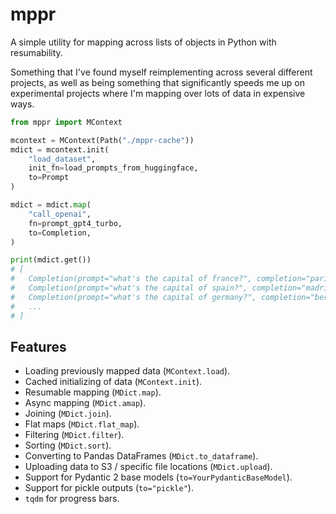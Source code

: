 # mppr

A simple utility for mapping across lists of objects in Python with resumability.

Something that I've found myself reimplementing across several different projects, as well as being something that significantly speeds me up on experimental projects where I'm mapping over lots of data in expensive ways.

```python
from mppr import MContext

mcontext = MContext(Path("./mppr-cache"))
mdict = mcontext.init(
    "load_dataset",
    init_fn=load_prompts_from_huggingface,
    to=Prompt
)

mdict = mdict.map(
    "call_openai",
    fn=prompt_gpt4_turbo,
    to=Completion,
)

print(mdict.get())
# [
#   Completion(prompt="what's the capital of france?", completion="paris"),
#   Completion(prompt="what's the capital of spain?", completion="madrid"),
#   Completion(prompt="what's the capital of germany?", completion="berlin"),
#   ...
# ]
```

## Features

- Loading previously mapped data (`MContext.load`).
- Cached initializing of data (`MContext.init`).
- Resumable mapping (`MDict.map`).
- Async mapping (`MDict.amap`).
- Joining (`MDict.join`).
- Flat maps (`MDict.flat_map`).
- Filtering (`MDict.filter`).
- Sorting (`MDict.sort`).
- Converting to Pandas DataFrames (`MDict.to_dataframe`).
- Uploading data to S3 / specific file locations (`MDict.upload`).
- Support for Pydantic 2 base models (`to=YourPydanticBaseModel`).
- Support for pickle outputs (`to="pickle"`).
- `tqdm` for progress bars.
